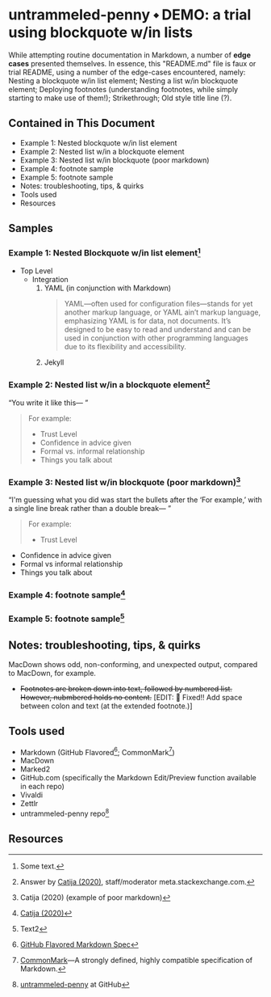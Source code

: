 untrammeled-penny ⬩ DEMO: a trial using blockquote w/in lists
===================

While attempting routine documentation in Markdown, a number of **edge cases** presented themselves. In essence, this "README.md" file is faux or trial README, using a number of the edge-cases encountered, namely: Nesting a blockquote w/in list element; Nesting a list w/in blockquote element; Deploying footnotes (understanding footnotes, while simply starting to make use of them!); Strikethrough; Old style title line (?).

## Contained in This Document
- Example 1: Nested blockquote w/in list element
- Example 2: Nested list w/in a blockquote element
- Example 3: Nested list w/in blockquote (poor markdown)
- Example 4: footnote sample
- Example 5: footnote sample
- Notes: troubleshooting, tips, & quirks
- Tools used
- Resources


## Samples

### Example 1: Nested Blockquote w/in list element[^1]
* Top Level
    * Integration
      1. YAML (in conjunction with Markdown)
         > YAML—often used for configuration files—stands for yet another markup language, or YAML ain’t markup language, emphasizing YAML is for data, not documents. It’s designed to be easy to read and understand and can be used in conjunction with other programming languages due to its flexibility and accessibility.
      1. Jekyll  

### Example 2: Nested list w/in a blockquote element[^2]
“You write it like this— ”

> For example:
>
> - Trust Level
> - Confidence in advice given
> - Formal vs. informal relationship
> - Things you talk about

### Example 3: Nested list w/in blockquote (poor markdown)[^3]

“I'm guessing what you did was start the bullets after the 
‘For example,’ with a single line break rather than a double break— ”  

> For example:
> - Trust Level
- Confidence in advice given
- Formal vs informal relationship
- Things you talk about

### Example 4: footnote sample[^4]

### Example 5: footnote sample[^5]

## Notes: troubleshooting, tips, & quirks

MacDown shows odd, non-conforming, and unexpected output, compared to MacDown, for example.

- ~~Footnotes are broken down into text, followed by numbered list. However, nubmbered holds no content.~~  [EDIT: 🧰 Fixed!! Add space between colon and text (at the extended footnote.)]

## Tools used

- Markdown (GitHub Flavored[^6]; CommonMark[^7])
- MacDown
- Marked2
- GitHub.com (specifically the Markdown Edit/Preview function available in each repo)
- Vivaldi
- Zettlr
- untrammeled-penny repo[^8]

## Resources

[^1]: Some text.

[^2]: Answer by [Catija (2020)](https://meta.stackexchange.com/questions/348274/blockquotes-should-be-formatted-to-support-bullet-points-and-numbered-lists), staff/moderator meta.stackexchange.com.

[^3]: Catija (2020) (example of poor markdown)

[^4]: [Catija (2020)](https://meta.stackexchange.com/questions/348274/blockquotes-should-be-formatted-to-support-bullet-points-and-numbered-lists)

[^5]: Text2

[^6]: [GitHub Flavored Markdown Spec](https://github.github.com/gfm/)

[^7]: [CommonMark](https://commonmark.org)—A strongly defined, highly compatible specification of Markdown.

[^8]: [untrammeled-penny](https://github.com/mazal/untrammeled-penny) at GitHub
